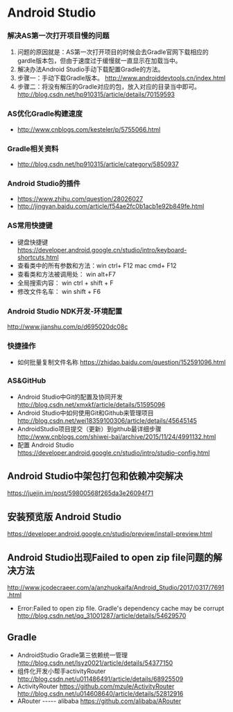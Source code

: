 # Android Studio 

###  解决AS第一次打开项目慢的问题

1. 问题的原因就是：AS第一次打开项目的时候会去Gradle官网下载相应的gardle版本包，但由于速度过于缓慢就一直显示在加载当中。
2. 解决办法Android Studio手动下载配置Gradle的方法。
3. 步骤一：手动下载Gradle版本。
http://www.androiddevtools.cn/index.html
4. 步骤二：将没有解压的Gradle对应的包，放入对应的目录当中即可。
http://blog.csdn.net/hp910315/article/details/70159593

### AS优化Gradle构建速度
* http://www.cnblogs.com/kesteler/p/5755066.html

### Gradle相关资料

* http://blog.csdn.net/hp910315/article/category/5850937

### Android Studio的插件 
* https://www.zhihu.com/question/28026027
* http://jingyan.baidu.com/article/f54ae2fc0b1acb1e92b849fe.html

### AS常用快捷键
* 键盘快捷键 <br>
https://developer.android.google.cn/studio/intro/keyboard-shortcuts.html
* 查看类中的所有参数和方法：win ctrl+ F12  mac cmd+ F12
* 查看类和方法被调用处： win alt+F7
* 全局搜索内容： win ctrl + shift + F
* 修改文件名车： win shift + F6

### Android Studio NDK开发-环境配置
http://www.jianshu.com/p/d695020dc08c

### 快捷操作
* 如何批量复制文件名称
https://zhidao.baidu.com/question/152591096.html

### AS&GitHub
* Android Studio中Git的配置及协同开发
http://blog.csdn.net/xmxkf/article/details/51595096
* Android Studio中如何使用Git和Github来管理项目
http://blog.csdn.net/wei18359100306/article/details/45645145
* AndroidStudio项目提交（更新）到github最详细步骤
http://www.cnblogs.com/shiwei-bai/archive/2015/11/24/4991132.html
* 配置 Android Studio 
https://developer.android.google.cn/studio/intro/studio-config.html

## Android Studio中架包打包和依赖冲突解决
https://juejin.im/post/59800568f265da3e26094f71

## 安装预览版 Android Studio 
https://developer.android.google.cn/studio/preview/install-preview.html


## **Android Studio出现Failed to open zip file问题的解决方法**
http://www.jcodecraeer.com/a/anzhuokaifa/Android_Studio/2017/0317/7691.html

* Error:Failed to open zip file. Gradle's dependency cache may be corrupt
http://blog.csdn.net/qq_31001287/article/details/54629570




## Gradle 
*  AndroidStudio Gradle第三依赖统一管理
http://blog.csdn.net/lsyz0021/article/details/54377150
* 组件化开发小帮手activityRouter
http://blog.csdn.net/u011486491/article/details/68925509
* ActivityRouter
https://github.com/mzule/ActivityRouter <br>
http://blog.csdn.net/u014608640/article/details/52812916
* ARouter  ----- alibaba
https://github.com/alibaba/ARouter
